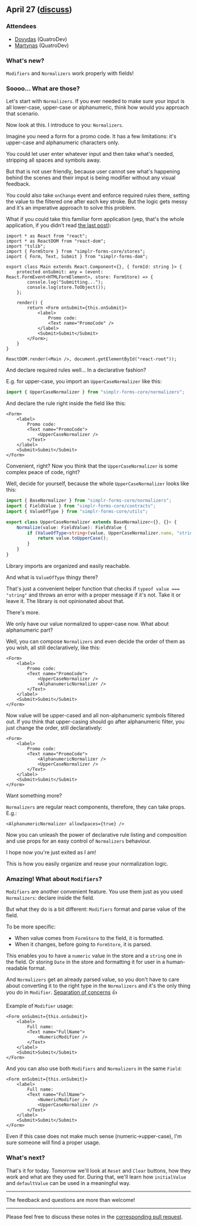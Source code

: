 ## April 27 ([discuss](https://github.com/SimplrJS/simplr-forms/pull/29))

### Attendees

* [Dovydas](https://twitter.com/dovydasnav) (QuatroDev)
* [Martynas](https://twitter.com/MartiogalaLT) (QuatroDev)

### What's new?

`Modifiers` and `Normalizers` work properly with fields!

### Soooo... What are those?

Let's start with `Normalizers`. If you ever needed to make sure your input is all lower-case, upper-case or alphanumeric, think how would you approach that scenario.

Now look at this. I introduce to you: `Normalizers`.

Imagine you need a form for a promo code. It has a few limitations: it's upper-case and alphanumeric characters only.

You could let user enter whatever input and then take what's needed, stripping all spaces and symbols away.

But that is not user friendly, because user cannot see what's happening behind the scenes and their imput is being modifier without any visual feedback.

You could also take `onChange` event and enforce required rules there, setting the value to the filtered one after each key stroke.
But the logic gets messy and it's an imperative approach to solve this problem.

What if you could take this familiar form application (yep, that's the whole application, if you didn't read [the last post](https://github.com/SimplrJS/simplr-forms/blob/master/docs/2017-04/2017-04-26.md)):
```tsx
import * as React from "react";
import * as ReactDOM from "react-dom";
import "tslib";
import { FormStore } from "simplr-forms-core/stores";
import { Form, Text, Submit } from "simplr-forms-dom";

export class Main extends React.Component<{}, { formId: string }> {
    protected onSubmit: any = (event: React.FormEvent<HTMLFormElement>, store: FormStore) => {
        console.log("Submitting...");
        console.log(store.ToObject());
    };

    render() {
        return <Form onSubmit={this.onSubmit}>
            <label>
                Promo code:
                <Text name="PromoCode" />
            </label>
            <Submit>Submit</Submit>
        </Form>;
    }
}

ReactDOM.render(<Main />, document.getElementById("react-root"));
```

And declare required rules well... In a declarative fashion?

E.g. for upper-case, you import an `UpperCaseNormalizer` like this:
```ts
import { UpperCaseNormalizer } from "simplr-forms-core/normalizers";
```
And declare the rule right inside the field like this:
```tsx
<Form>
    <label>
        Promo code:
        <Text name="PromoCode">
            <UpperCaseNormalizer />
        </Text>
    </label>
    <Submit>Submit</Submit>
</Form>
```

Convenient, right? Now you think that the `UpperCaseNormalizer` is some complex peace of code, right?

Well, decide for yourself, because the whole `UpperCaseNormalizer` looks like this:
```ts
import { BaseNormalizer } from "simplr-forms-core/normalizers";
import { FieldValue } from "simplr-forms-core/contracts";
import { ValueOfType } from "simplr-forms-core/utils";

export class UpperCaseNormalizer extends BaseNormalizer<{}, {}> {
    Normalize(value: FieldValue): FieldValue {
        if (ValueOfType<string>(value, UpperCaseNormalizer.name, "string")) {
            return value.toUpperCase();
        }
    }
}
```

Library imports are organized and easily reachable.

And what is `ValueOfType` thingy there?

That's just a convenient helper function that checks if `typeof value === "string"` and throws an error with a proper message if it's not. Take it or leave it. The library is not opinionated about that.

There's more.

We only have our value normalized to upper-case now. What about alphanumeric part?

Well, you can compose `Normalizers` and even decide the order of them as you wish, all still declaratively, like this:
```tsx
<Form>
    <label>
        Promo code:
        <Text name="PromoCode">
            <UpperCaseNormalizer />
            <AlphanumericNormalizer />
        </Text>
    </label>
    <Submit>Submit</Submit>
</Form>
```

Now value will be upper-cased and all non-alphanumeric symbols filtered out. If you think that upper-casing should go after alphanumeric filter, you just change the order, still declaratively:
```tsx
<Form>
    <label>
        Promo code:
        <Text name="PromoCode">
            <AlphanumericNormalizer />
            <UpperCaseNormalizer />
        </Text>
    </label>
    <Submit>Submit</Submit>
</Form>
```

Want something more?

`Normalizers` are regular react components, therefore, they can take props. E.g.:
```tsx
<AlphanumericNormalizer allowSpaces={true} />
```
Now you can unleash the power of declarative rule listing and composition and use props for an easy control of `Normalizers` behaviour.

I hope now you're just exited as I am!

This is how you easily organize and reuse your normalization logic.

### Amazing! What about `Modifiers`?

`Modifiers` are another convenient feature. You use them just as you used `Normalizers`: declare inside the field.

But what they do is a bit different: `Modifiers` format and parse value of the field.

To be more specific:
* When value comes from `FormStore` to the field, it is formatted.
* When it changes, before going to `FormStore`, it is parsed.

This enables you to have a `numeric` value in the store and a `string` one in the field. Or storing `Date` in the store and formatting it for user in a human-readable format.

And `Normalizers` get an already parsed value, so you don't have to care about converting it to the right type in the `Normalizers` and it's the only thing you do in `Modifier`. [Separation of concerns](https://en.wikipedia.org/wiki/Separation_of_concerns) :+1:

Example of `Modifier` usage:
```tsx
<Form onSubmit={this.onSubmit}>
    <label>
        Full name:
        <Text name="FullName">
            <NumericModifier />
        </Text>
    </label>
    <Submit>Submit</Submit>
</Form>
```

And you can also use both `Modifiers` and `Normalizers` in the same `Field`:
```tsx
<Form onSubmit={this.onSubmit}>
    <label>
        Full name:
        <Text name="FullName">
            <NumericModifier />
            <UpperCaseNormalizer />
        </Text>
    </label>
    <Submit>Submit</Submit>
</Form>
```
Even if this case does not make much sense (numeric->upper-case), I'm sure someone will find a proper usage.

### What's next?

That's it for today. Tomorrow we'll look at `Reset` and `Clear` buttons, how they work and what are they used for. During that, we'll learn how `initialValue` and `defaultValue` can be used in a meaningful way.

------------

The feedback and questions are more than welcome!

------------

Please feel free to discuss these notes in the [corresponding pull request](https://github.com/SimplrJS/simplr-forms/pull/29).
